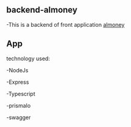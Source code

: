 ## backend-almoney


-This is a backend of front application [almoney](https://github.com/ArturLima/al-money)


## App

technology used:

-NodeJs

-Express

-Typescript

-prismaIo

-swagger
